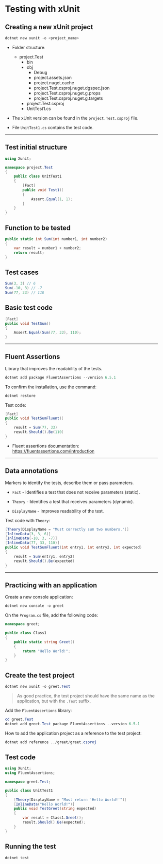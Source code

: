 # Testing with xUnit

## Creating a new xUnit project

~~~powershell
dotnet new xunit -o <project_name>
~~~

* Folder structure:

  * project.Test
    * bin
    * obj
      * Debug
      * project.assets.json
      * project.nuget.cache
      * project.Test.csproj.nuget.dgspec.json
      * project.Test.csproj.nuget.g.props
      * project.Test.csproj.nuget.g.targets
    * project.Test.csproj
    * UnitTest1.cs

* The xUnit version can be found in the `project.Test.csproj` file.
* File `UnitTest1.cs` contains the test code.

---

## Test initial structure

~~~csharp
using Xunit;

namespace project.Test
{
    public class UnitTest1
    {
        [Fact]
        public void Test1()
        {
            Assert.Equal(1, 1);
        }
    }
}
~~~

## Function to be tested

~~~csharp
public static int Sum(int number1, int number2) 
{
    var result = number1 + number2;
    return result;
}
~~~

## Test cases

~~~csharp
Sum(3, 3) // 6
Sum(-10, 3) // -7
Sum(77, 33) // 110
~~~

## Basic test code

~~~csharp
[Fact]
public void TestSum()
{
    Assert.Equal(Sum(77, 33), 110);
}
~~~

---

## Fluent Assertions

Library that improves the readability of the tests.

~~~powershell
dotnet add package FluentAssertions --version 6.5.1
~~~

To confirm the installation, use the command:

~~~powershell
dotnet restore
~~~

Test code:

~~~csharp
[Fact]
public void TestSumFluent()
{
    result = Sum(77, 33)
    result.Should().Be(110)
}
~~~

* Fluent assertions documentation: <https://fluentassertions.com/introduction>

---

## Data annotations

Markers to identify the tests, describe them or pass parameters.

* `Fact` - Identifies a test that does not receive parameters (static).

* `Theory` - Identifies a test that receives parameters (dynamic).

* `DisplayName` - Improves readability of the test.

Test code with `Theory`:

~~~csharp
[Theory(DisplayName = "Must correctly sum two numbers.")]
[InlineData(3, 3, 6)]
[InlineData(-10, 3, -7)]
[InlineData(77, 33, 110)]
public void TestSumFluent(int entry1, int entry2, int expected)
{
    result = Sum(entry1, entry2)
    result.Should().Be(expected)
}
~~~

---

## Practicing with an application

Create a new console application:

~~~powershell
dotnet new console -o greet
~~~

On the `Program.cs` file, add the following code:

~~~csharp
namespace greet;

public class Class1
{
    public static string Greet()
    {
        return "Hello World!";
    }
}
~~~

## Create the test project

~~~powershell
dotnet new xunit -o greet.Test
~~~

> As good practice, the test project should have the same name as the application, but with the `.Test` suffix.

Add the `FluentAssertions` library:

~~~powershell
cd greet.Test
dotnet add greet.Test package FluentAssertions --version 6.5.1
~~~

How to add the application project as a reference to the test project:

~~~powershell
dotnet add reference ../greet/greet.csproj
~~~

## Test code

~~~csharp
using Xunit;
using FluentAssertions;

namespace greet.Test;

public class UnitTest1
{
    [Theory(DisplayName = "Must return 'Hello World!'")]
    [InlineData("Hello World!")]
    public void TestGreet(string expected)
    {
        var result = Class1.Greet();
        result.Should().Be(expected);
    }
}
~~~

## Running the test

~~~powershell
dotnet test
~~~
